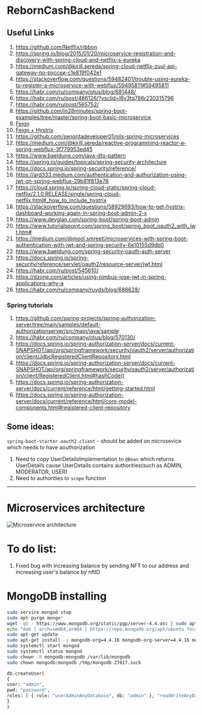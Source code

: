 # RebornCashBackend

## Useful Links

1) https://github.com/Netflix/ribbon
2) https://spring.io/blog/2015/01/20/microservice-registration-and-discovery-with-spring-cloud-and-netflix-s-eureka
3) https://medium.com/@kirill.sereda/spring-cloud-netflix-zuul-api-gateway-по-русски-c1e819f042e1
4) https://stackoverflow.com/questions/59482401/trouble-using-eureka-to-register-a-microservice-with-webflux/59495811#59495811
5) https://habr.com/ru/company/otus/blog/681448/
6) https://habr.com/ru/post/486126/?ysclid=l6y3tq786r230315796
7) https://habr.com/ru/post/565752/
8) https://github.com/in28minutes/spring-boot-examples/tree/master/spring-boot-basic-microservice
9) [Feign](https://medium.com/@kirill.sereda/spring-cloud-netflix-feign-по-русски-7b8272e8e110)
10) [Feign + Hystrix](https://medium.com/@kirill.sereda/spring-cloud-netflix-hystrix-по-русски-e60e91a6770f)
11) https://github.com/senoritadeveloper01/nils-spring-microservices
12) https://medium.com/@kirill.sereda/reactive-programming-reactor-и-spring-webflux-3f779953ed45
13) https://www.baeldung.com/java-dto-pattern
14) https://spring.io/guides/topicals/spring-security-architecture
15) https://docs.spring.io/spring-security/reference/
16) https://ard333.medium.com/authentication-and-authorization-using-jwt-on-spring-webflux-29b81f813e78
17) https://cloud.spring.io/spring-cloud-static/spring-cloud-netflix/2.1.0.RELEASE/single/spring-cloud-netflix.html#_how_to_include_hystrix
18) https://stackoverflow.com/questions/58929693/how-to-get-hystrix-dashboard-working-again-in-spring-boot-admin-2-x
19) https://www.devglan.com/spring-boot/spring-boot-admin
20) https://www.tutorialspoint.com/spring_boot/spring_boot_oauth2_with_jwt.htm#
21) https://medium.com/@mool.smreeti/microservices-with-spring-boot-authentication-with-jwt-and-spring-security-6e10155d9db0
22) https://www.baeldung.com/spring-security-oauth-auth-server
23) https://docs.spring.io/spring-security/reference/servlet/oauth2/resource-server/jwt.html
24) https://habr.com/ru/post/545610/
25) https://dzone.com/articles/using-nimbus-jose-jwt-in-spring-applications-why-a
26) https://habr.com/ru/company/ruvds/blog/686628/

### Spring tutorials
1) https://github.com/spring-projects/spring-authorization-server/tree/main/samples/default-authorizationserver/src/main/java/sample
2) https://habr.com/ru/company/otus/blog/570130/
3) https://docs.spring.io/spring-authorization-server/docs/current-SNAPSHOT/api/org/springframework/security/oauth2/server/authorization/client/JdbcRegisteredClientRepository.html
4) https://docs.spring.io/spring-authorization-server/docs/current-SNAPSHOT/api/org/springframework/security/oauth2/server/authorization/client/RegisteredClient.html#hashCode()
5) https://docs.spring.io/spring-authorization-server/docs/current/reference/html/getting-started.html
6) https://docs.spring.io/spring-authorization-server/docs/current/reference/html/core-model-components.html#registered-client-repository


## Some ideas:
`spring-boot-starter-oauth2-client` - should be added on microsevice which needs to have aouthorization
1) Need to copy UserDetailsImplementation to `@Bean` which returns UserDetails cause UserDetails contains authorities(such as ADMIN, MODERATOR, USER)
2) Need to authorities to `scope` function
------

# Microservices architecture

![Microservice architecture](https://raw.githubusercontent.com/Abuzik/RebornCashBackend/main/documents/images/Architecture_of_microservices.png?token=GHSAT0AAAAAABM4Z4FGBLQCGCQY3WVE5GNUYYNFGFA)

# To do list:
1) Fixed bug with increasing balance by sending NFT to our address and increasing user's balance by nftID

# MongoDB installing

```bash
sudo service mongod stop 
sudo apt purge mongo*
wget -qO - https://www.mongodb.org/static/pgp/server-4.4.asc | sudo apt-key add -
echo "deb [ arch=amd64,arm64 ] https://repo.mongodb.org/apt/ubuntu focal/mongodb-org/4.4 multiverse" | sudo tee /etc/apt/sources.list.d/mongodb-org-4.4.list
sudo apt-get update
sudo apt-get install -y mongodb-org=4.4.16 mongodb-org-server=4.4.16 mongodb-org-shell=4.4.16 mongodb-org-mongos=4.4.16 mongodb-org-tools=4.4.16
sudo systemctl start mongod
sudo systemctl status mongod
sudo chown -R mongodb:mongodb /var/lib/mongodb
sudo chown mongodb:mongodb /tmp/mongodb-27017.sock
```
```bash
db.createUser(
{
user: "admin",
pwd: "password",
roles: [ { role: "userAdminAnyDatabase", db: "admin" }, "readWriteAnyDatabase" ]
}
)
```
